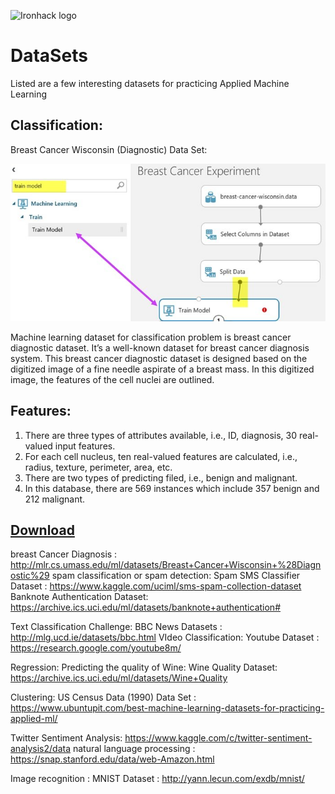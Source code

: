 ![Ironhack logo](https://i.imgur.com/1QgrNNw.png)
# DataSets
Listed are a few interesting datasets for practicing Applied Machine Learning

## Classification:
Breast Cancer Wisconsin (Diagnostic) Data Set:

![Breast Cancer data set](BreastCancer.jpg)

Machine learning dataset for classification problem is breast cancer diagnostic dataset. 
It’s a well-known dataset for breast cancer diagnosis system. This breast cancer diagnostic dataset is 
designed based on the digitized image of a fine needle aspirate of a breast mass. 
In this digitized image, the features of the cell nuclei are outlined.

## Features:

1. There are three types of attributes available, i.e., ID, diagnosis, 30 real-valued input features.
2. For each cell nucleus, ten real-valued features are calculated, i.e., radius, texture, perimeter, area, etc.
3. There are two types of predicting filed, i.e., benign and malignant.
4. In this database, there are 569 instances which include 357 benign and 212 malignant.

## [Download](http://mlr.cs.umass.edu/ml/datasets/Breast+Cancer+Wisconsin+%28Diagnostic%29)

breast Cancer Diagnosis : http://mlr.cs.umass.edu/ml/datasets/Breast+Cancer+Wisconsin+%28Diagnostic%29
spam classification or spam detection: Spam SMS Classifier Dataset : https://www.kaggle.com/uciml/sms-spam-collection-dataset
Banknote Authentication Dataset: https://archive.ics.uci.edu/ml/datasets/banknote+authentication#


Text Classification Challenge: BBC News Datasets : http://mlg.ucd.ie/datasets/bbc.html
VIdeo Classification: Youtube Dataset : https://research.google.com/youtube8m/

Regression:
Predicting the quality of Wine: Wine Quality Dataset: https://archive.ics.uci.edu/ml/datasets/Wine+Quality

Clustering:
US Census Data (1990) Data Set : https://www.ubuntupit.com/best-machine-learning-datasets-for-practicing-applied-ml/

Twitter Sentiment Analysis: https://www.kaggle.com/c/twitter-sentiment-analysis2/data
natural language processing : https://snap.stanford.edu/data/web-Amazon.html

Image recognition : MNIST Dataset : http://yann.lecun.com/exdb/mnist/

